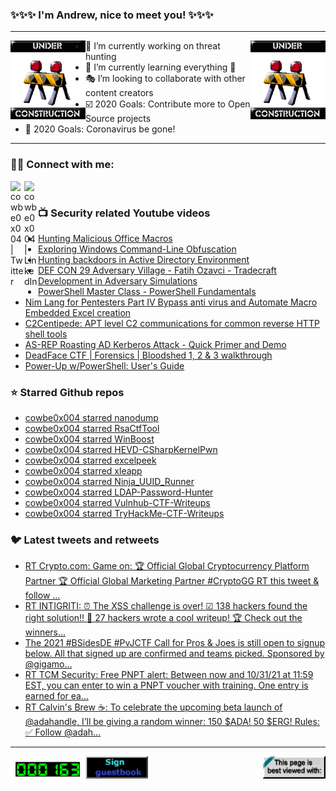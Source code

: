 ### ✨✨✨ I'm Andrew, nice to meet you! ✨✨✨

---
<img align="left" width="120px" src="https://raw.githubusercontent.com/cowbe0x004/cowbe0x004/master/images/image004.gif" />
<img align="right" width="120px" src="https://raw.githubusercontent.com/cowbe0x004/cowbe0x004/master/images/image004.gif" />

- 📖 I’m currently working on threat hunting
- 📘 I’m currently learning everything 🤣
- 🎭 I’m looking to collaborate with other content creators
- ☑️ 2020 Goals: Contribute more to Open Source projects
- 🦠 2020 Goals: Coronavirus be gone!

---

### 🤝🏽 Connect with me:
[<img align="left" alt="cowbe0x004 | Twitter" width="22px" src="https://cdn.jsdelivr.net/npm/simple-icons@v3/icons/twitter.svg" />][twitter]
[<img align="left" alt="cowbe0x004 | LinkedIn" width="22px" src="https://cdn.jsdelivr.net/npm/simple-icons@v3/icons/linkedin.svg" />][linkedin]

<!--
[<img align="left" alt="cowbe0x004.com" width="22px" src="https://raw.githubusercontent.com/iconic/open-iconic/master/svg/globe.svg" />][website]
[<img align="left" alt="cowbe0x004 | YouTube" width="22px" src="https://cdn.jsdelivr.net/npm/simple-icons@v3/icons/youtube.svg" />][youtube]
[<img align="left" alt="cowbe0x004 | Instagram" width="22px" src="https://cdn.jsdelivr.net/npm/simple-icons@v3/icons/instagram.svg" />][instagram]
-->

<br />

### 📺 Security related Youtube videos
<!-- YOUTUBE:START -->
- [Hunting Malicious Office Macros](https://www.youtube.com/watch?v=soF5iyeeWDg)
- [Exploring Windows Command-Line Obfuscation](https://www.youtube.com/watch?v=o1g5oiCMkcI)
- [Hunting backdoors in Active Directory Environment](https://www.youtube.com/watch?v=xeCCYmE4bZM)
- [DEF CON 29 Adversary Village - Fatih Ozavci - Tradecraft Development in Adversary Simulations](https://www.youtube.com/watch?v=KJsVVEn4fFw)
- [PowerShell Master Class - PowerShell Fundamentals](https://www.youtube.com/watch?v=sQm4zRvvX58)
- [Nim Lang for Pentesters Part IV Bypass anti virus and Automate  Macro Embedded Excel creation](https://www.youtube.com/watch?v=SBjaCYNlj2A)
- [C2Centipede: APT level C2 communications for common reverse HTTP shell tools](https://www.youtube.com/watch?v=QQo2-HDW7IU)
- [AS-REP Roasting AD Kerberos Attack - Quick Primer and Demo](https://www.youtube.com/watch?v=N_K3FaofNKw)
- [DeadFace CTF | Forensics | Bloodshed 1, 2 &amp; 3 walkthrough](https://www.youtube.com/watch?v=GzIRD1bcJeg)
- [Power-Up w/PowerShell: User&#39;s Guide](https://www.youtube.com/watch?v=m-ezy3O2WDA)
<!-- YOUTUBE:END -->

### ⭐ Starred Github repos
<!-- GITHUB_STAR:START -->
- [cowbe0x004 starred nanodump](https://github.com/helpsystems/nanodump)
- [cowbe0x004 starred RsaCtfTool](https://github.com/Ganapati/RsaCtfTool)
- [cowbe0x004 starred WinBoost](https://github.com/mobdk/WinBoost)
- [cowbe0x004 starred HEVD-CSharpKernelPwn](https://github.com/daem0nc0re/HEVD-CSharpKernelPwn)
- [cowbe0x004 starred excelpeek](https://github.com/slaughterjames/excelpeek)
- [cowbe0x004 starred xleapp](https://github.com/flamusdiu/xleapp)
- [cowbe0x004 starred Ninja_UUID_Runner](https://github.com/boku7/Ninja_UUID_Runner)
- [cowbe0x004 starred LDAP-Password-Hunter](https://github.com/oldboy21/LDAP-Password-Hunter)
- [cowbe0x004 starred Vulnhub-CTF-Writeups](https://github.com/Ignitetechnologies/Vulnhub-CTF-Writeups)
- [cowbe0x004 starred TryHackMe-CTF-Writeups](https://github.com/Ignitetechnologies/TryHackMe-CTF-Writeups)
<!-- GITHUB_STAR:END -->

### 🐦 Latest tweets and retweets
<!-- TWEETS:START -->
- [RT Crypto.com: Game on:  🏆 Official Global Cryptocurrency Platform Partner 🏆 Official Global Marketing Partner #CryptoGG RT this tweet &amp; follow ...](https://twitter.com/cryptocom/status/1455883516785283076)
- [RT INTIGRITI: ⏰ The XSS challenge is over! ☑ 138 hackers found the right solution!! 📑 27 hackers wrote a cool writeup! 🏆 Check out the winners...](https://twitter.com/intigriti/status/1455516960767291396)
- [The 2021 #BSidesDE #PvJCTF Call for Pros &amp; Joes is still open to signup below. All that signed up are confirmed and teams picked. Sponsored by @gigamo...](https://twitter.com/cowbe0x004/status/1454554683046039552)
- [RT TCM Security: Free PNPT alert: Between now and 10/31/21 at 11:59 EST, you can enter to win a PNPT voucher with training. One entry is earned for ea...](https://twitter.com/TCMSecurity/status/1454208232491212801)
- [RT Calvin&#39;s Brew ☕️: To celebrate the upcoming beta launch of @adahandle, I’ll be giving a random winner: 150 $ADA! 50 $ERG! Rules: ✅ Follow @adah...](https://twitter.com/CalvinsBrew/status/1439269991644164100)
<!-- TWEETS:END -->

---

[<img align="left" width="120px" src="https://raw.githubusercontent.com/cowbe0x004/cowbe0x004/master/images/visitors.gif" />][visitor]
[<img align="left" alt="Sign My Guestbook" width="100px" src="https://raw.githubusercontent.com/cowbe0x004/cowbe0x004/master/images/sign_guest_book.gif" />][guestbook]
[<img align="right" width="100px" src="https://raw.githubusercontent.com/cowbe0x004/cowbe0x004/master/images/netscape.gif" />][netscape]


[website]: https://cowbe0x004.com
[twitter]: https://twitter.com/cowbe0x004
[youtube]: https://youtube.com/
[instagram]: https://instagram.com/
[linkedin]: https://www.linkedin.com/in/anhuang/
[guestbook]: https://github.com/cowbe0x004/cowbe0x004/issues
[netscape]: https://github.com/cowbe0x004/cowbe0x004
[visitor]: https://github.com/cowbe0x004/cowbe0x004
